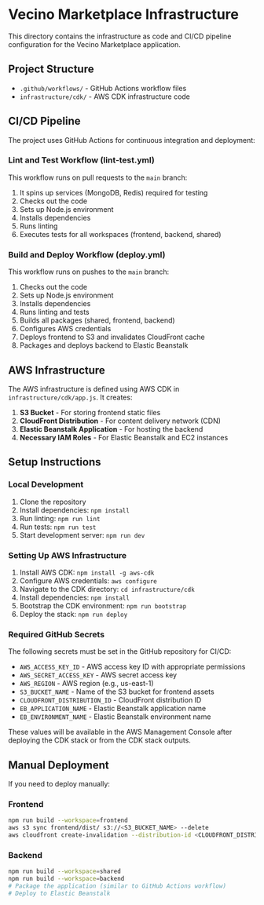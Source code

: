 # Vecino Marketplace Infrastructure

This directory contains the infrastructure as code and CI/CD pipeline configuration for the Vecino Marketplace application.

## Project Structure

- `.github/workflows/` - GitHub Actions workflow files
- `infrastructure/cdk/` - AWS CDK infrastructure code

## CI/CD Pipeline

The project uses GitHub Actions for continuous integration and deployment:

### Lint and Test Workflow (lint-test.yml)

This workflow runs on pull requests to the `main` branch:

1. It spins up services (MongoDB, Redis) required for testing
2. Checks out the code
3. Sets up Node.js environment
4. Installs dependencies
5. Runs linting
6. Executes tests for all workspaces (frontend, backend, shared)

### Build and Deploy Workflow (deploy.yml)

This workflow runs on pushes to the `main` branch:

1. Checks out the code
2. Sets up Node.js environment
3. Installs dependencies
4. Runs linting and tests
5. Builds all packages (shared, frontend, backend)
6. Configures AWS credentials
7. Deploys frontend to S3 and invalidates CloudFront cache
8. Packages and deploys backend to Elastic Beanstalk

## AWS Infrastructure

The AWS infrastructure is defined using AWS CDK in `infrastructure/cdk/app.js`. It creates:

1. **S3 Bucket** - For storing frontend static files
2. **CloudFront Distribution** - For content delivery network (CDN)
3. **Elastic Beanstalk Application** - For hosting the backend
4. **Necessary IAM Roles** - For Elastic Beanstalk and EC2 instances

## Setup Instructions

### Local Development

1. Clone the repository
2. Install dependencies: `npm install`
3. Run linting: `npm run lint`
4. Run tests: `npm run test`
5. Start development server: `npm run dev`

### Setting Up AWS Infrastructure

1. Install AWS CDK: `npm install -g aws-cdk`
2. Configure AWS credentials: `aws configure`
3. Navigate to the CDK directory: `cd infrastructure/cdk`
4. Install dependencies: `npm install`
5. Bootstrap the CDK environment: `npm run bootstrap`
6. Deploy the stack: `npm run deploy`

### Required GitHub Secrets

The following secrets must be set in the GitHub repository for CI/CD:

- `AWS_ACCESS_KEY_ID` - AWS access key ID with appropriate permissions
- `AWS_SECRET_ACCESS_KEY` - AWS secret access key
- `AWS_REGION` - AWS region (e.g., us-east-1)
- `S3_BUCKET_NAME` - Name of the S3 bucket for frontend assets
- `CLOUDFRONT_DISTRIBUTION_ID` - CloudFront distribution ID
- `EB_APPLICATION_NAME` - Elastic Beanstalk application name
- `EB_ENVIRONMENT_NAME` - Elastic Beanstalk environment name

These values will be available in the AWS Management Console after deploying the CDK stack or from the CDK stack outputs.

## Manual Deployment

If you need to deploy manually:

### Frontend

```bash
npm run build --workspace=frontend
aws s3 sync frontend/dist/ s3://<S3_BUCKET_NAME> --delete
aws cloudfront create-invalidation --distribution-id <CLOUDFRONT_DISTRIBUTION_ID> --paths "/*"
```

### Backend

```bash
npm run build --workspace=shared
npm run build --workspace=backend
# Package the application (similar to GitHub Actions workflow)
# Deploy to Elastic Beanstalk
```
